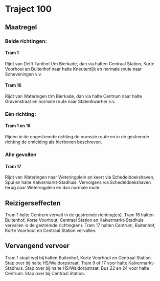 # Traject 100
## Maatregel
### Beide richtingen:

#### Tram 1
Rijdt van Delft Tanthof t/m Bierkade, dan via halten Centraal Station, Korte Voorhout en Buitenhof naar halte Kneuterdijk en normale
route naar Scheveningen v.v.

#### Tram 16
Rijdt van Wateringen t/m Bierkade, dan via halte Centrum naar halte Gravenstraat en normale route naar Statenkwartier v.v.

### Eén richting:

#### Tram 1 en 16
Rijden in de ongestremde richting de normale route en in de gestremde richting  de omleiding als hierboven beschreven.

### Alle gevallen

#### Tram 17
Rijdt van Wateringen naar Weteringplein en keert via Schedeldoekshaven, Spui en halte Kalvermarkt-Stadhuis. Vervolgens via Schedeldoekshaven terug naar Weteringplein en dan normale route.

## Reizigerseffecten
Tram 1 halte Centrum vervalt in de gestremde richting(en).
Tram 16 halten Buitenhof, Korte Voorhout, Centraal Station en Kalvermarkt-Stadhuis vervallen in de gestremde richting(en).
Tram 17 halten Centrum, Buitenhof, Korte Voorhout en Centraal Station vervallen.

## Vervangend vervoer
Tram 1 stopt wel bij halten Buitenhof, Korte Voorhout en Centraal Station. Stap over bij halte HS/Waldorpstraat.
Tram 9 of 17 voor halte Kalvermarkt-Stadhuis. Stap over bij halte HS/Waldorpstraat. 
Bus 22 en 24 voor halte Centrum. Stap over bij Centraal Station.